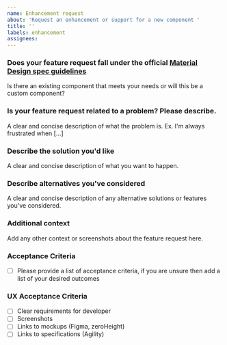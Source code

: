 ```yaml
---
name: Enhancement request
about: 'Request an enhancement or support for a new component '
title: ''
labels: enhancement
assignees:
---
```


### Does your feature request fall under the official [Material Design spec guidelines](https://material.google.com)

Is there an existing component that meets your needs or will this be a custom component?

### Is your feature request related to a problem? Please describe.

A clear and concise description of what the problem is. Ex. I'm always frustrated when [...]

### Describe the solution you'd like

A clear and concise description of what you want to happen.

### Describe alternatives you've considered

A clear and concise description of any alternative solutions or features you've considered.

### Additional context

Add any other context or screenshots about the feature request here.

### Acceptance Criteria

- [ ] Please provide a list of acceptance criteria, if you are unsure then add a list of your desired outcomes

### UX Acceptance Criteria

- [ ] Clear requirements for developer
- [ ] Screenshots
- [ ] Links to mockups (Figma, zeroHeight)
- [ ] Links to specifications (Agility)
